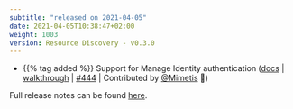 ```yaml
---
subtitle: "released on 2021-04-05"
date: 2021-04-05T10:38:47+02:00
weight: 1003
version: Resource Discovery - v0.3.0
---
```


- {{% tag added %}} Support for Manage Identity authentication ([docs](https://promitor.io/configuration/v2.x/azure-authentication#supported-authentication-mechanisms)
 | [walkthrough](https://promitor.io/walkthrough/use-promitor-with-managed-identity) | [#444](https://github.com/tomkerkhove/promitor/issues/444)
 | Contributed by [@Mimetis](https://github.com/Mimetis) 🎉)

Full release notes can be found [here](https://github.com/tomkerkhove/promitor/releases/tag/ResourceDiscovery-v0.3.0).
